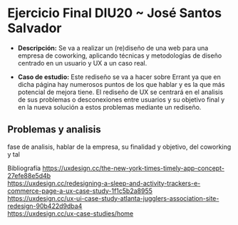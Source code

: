 # Ejercicio Final DIU20 ~ José Santos Salvador
* **Descripción:** Se va a realizar un (re)diseño de una web para una empresa de coworking, aplicando técnicas y metodologías de diseño centrado en un usuario y UX a un caso real.

* **Caso de estudio:** Este rediseño se va a hacer sobre Errant ya que en dicha página hay numerosos puntos de los que hablar y es la que más potencial de mejora tiene. El rediseño de UX se centrará en el analisis de sus problemas o desconexiones entre usuarios y su objetivo final y en la nueva solución a estos problemas mediante un rediseño.

## Problemas y analisis



fase de analisis, hablar de la empresa, su finalidad y objetivo, del coworking y tal






Bibliografía
https://uxdesign.cc/the-new-york-times-timely-app-concept-27efe88e5d4b  
https://uxdesign.cc/redesigning-a-sleep-and-activity-trackers-e-commerce-page-a-ux-case-study-1f1c5b2a8955  
https://uxdesign.cc/ux-ui-case-study-atlanta-jugglers-association-site-redesign-90b422d9dba4   
https://uxdesign.cc/ux-case-studies/home  
